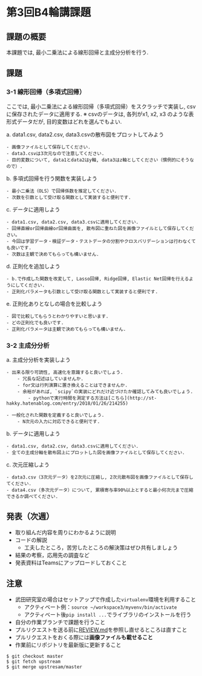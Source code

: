 # 第3回B4輪講課題

## 課題の概要

本課題では, 最小二乗法による線形回帰と主成分分析を行う.

## 課題

### 3-1 線形回帰（多項式回帰）

ここでは, 最小二乗法による線形回帰（多項式回帰）をスクラッチで実装し, csvに保存されたデータに適用する.
※ csvのデータは, 各列がx1, x2, x3 のような表形式データだが, 目的変数はどれを選んでもよい.

a. data1.csv, data2.csv, data3.csvの散布図をプロットしてみよう

    - 画像ファイルとして保存してください.
    - data3.csvは3次元なので注意してください.
    - 目的変数について, data1とdata2はy軸, data3はz軸としてください（慣例的にそうなので）.


b. 多項式回帰を行う関数を実装しよう

    - 最小二乗法（OLS）で回帰係数を推定してください.
    - 次数を引数として受け取る関数として実装すると便利です.


c. データに適用しよう

    - data1.csv, data2.csv, data3.csvに適用してください.
    - 回帰直線or回帰曲線or回帰曲面を, 散布図に重ねた図を画像ファイルとして保存してください。
    - 今回は学習データ・検証データ・テストデータの分割やクロスバリデーションは行わなくても良いです.
    - 次数は主観で決めてもらっても構いません.


d. 正則化を追加しよう

    - b.で作成した関数を改変して, Lasso回帰, Ridge回帰, Elastic Net回帰を行えるようにしてください.
    - 正則化パラメータも引数として受け取る関数として実装すると便利です.


e. 正則化ありとなしの場合を比較しよう

    - 図で比較してもらうとわかりやすいと思います.
    - どの正則化でも良いです.
    - 正則化パラメータは主観で決めてもらっても構いません.


### 3-2 主成分分析

a. 主成分分析を実装しよう

    - 出来る限り可読性, 高速化を意識すると良いでしょう.
        - 冗長な記述はしていませんか.
        - for文は行列演算に置き換えることはできませんか.
        - 余裕があれば, `scipy`の実装にどれだけ近づけたか確認してみても良いでしょう.
            - pythonで実行時間を測定する方法は[こちら](http://st-hakky.hatenablog.com/entry/2018/01/26/214255)
    
    - 一般化された関数を定義すると良いでしょう.
        - N次元の入力に対応できると便利です.


b. データに適用しよう

    - data1.csv, data2.csv, data3.csvに適用してください.
    - 全ての主成分軸を散布図上にプロットした図を画像ファイルとして保存してください.
    
c. 次元圧縮しよう

    - data3.csv（3次元データ）を2次元に圧縮し, 2次元散布図を画像ファイルとして保存してください.
    - data4.csv（多次元データ）について, 累積寄与率90%以上とすると最小何次元まで圧縮できるか調べてください.

## 発表（次週）
- 取り組んだ内容を周りにわかるように説明
- コードの解説
    - 工夫したところ，苦労したところの解決策はぜひ共有しましょう
- 結果の考察，応用先の調査など
- 発表資料はTeamsにアップロードしておくこと


## 注意

- 武田研究室の場合はセットアップで作成した`virtualenv`環境を利用すること
  - アクティベート例：`source ~/workspace3/myvenv/bin/activate`
  - アクティベート後`pip install ...`でライブラリのインストールを行う
- 自分の作業ブランチで課題を行うこと
- プルリクエストを送る前に[REVIEW.md](https://github.com/TakedaLab/B4Lecture/blob/master/REVIEW.md)を参照し直せるところは直すこと
- プルリクエストをおくる際には**画像ファイルも載せること**
- 作業前にリポジトリを最新版に更新すること

```
$ git checkout master
$ git fetch upstream
$ git merge upstresam/master
```